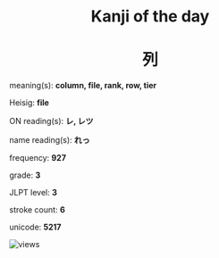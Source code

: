 <h1 align="center">Kanji of the day</h1>
<h1 align="center">列</h1>
<p align="left">meaning(s): <b>column, file, rank, row, tier</b></p>
<p align="left">Heisig: <b>file</b></p>
<p align="left">ON reading(s): <b>レ, レツ</b></p>
<p align="left">name reading(s): <b>れっ</b></p>
<p align="left">frequency: <b>927</b></p>
<p align="left">grade: <b>3</b></p>
<p align="left">JLPT level: <b>3</b></p>
<p align="left">stroke count: <b>6</b></p>
<p align="left">unicode: <b>5217</b></p>
<p align="left"><img src="https://komarev.com/ghpvc/?username=tristanwagner-kanjioftheday&label=Views&color=0e75b6&style=flat" alt="views"/></p>
